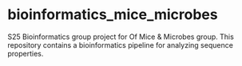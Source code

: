 # bioinformatics_mice_microbes
S25 Bioinformatics group project for Of Mice &amp; Microbes group. This repository contains a bioinformatics pipeline for analyzing sequence properties.
